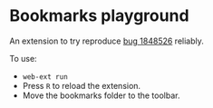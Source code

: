# Bookmarks playground

An extension to try reproduce [bug 1848526](https://bugzil.la/1848526) reliably.

To use: 

 * `web-ext run`
 * Press `R` to reload the extension.
 * Move the bookmarks folder to the toolbar.
